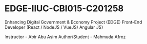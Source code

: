 # EDGE-IIUC-CBI015-C201258
Enhancing Digital Government & Economy Project (EDGE)
Front-End Developer (React / NodeJS / VueJS/ Angular JS)

Instructor - Abir Abu Asim
Author/Student - Mahmuda Afroz
